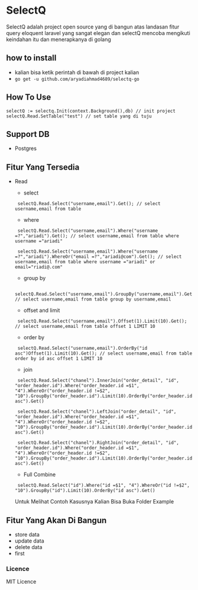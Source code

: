 # SelectQ
SelectQ adalah project open source yang di bangun atas landasan fitur query eloquent laravel yang sangat elegan dan selectQ mencoba mengikuti keindahan itu dan menerapkanya di golang

## how to install
 - kalian bisa ketik perintah di bawah di project kalian
 - ``` go get -u github.com/aryadiahmad4689/selectq-go ```
 
## How To Use
```
selectQ := selectq.Init(context.Background(),db) // init project
selectQ.Read.SetTable("test") // set table yang di tuju
```
## Support DB
 - Postgres


## Fitur Yang Tersedia
- Read
    - select
   ```
    selectQ.Read.Select("username,email").Get(); // select username,email from table
   ```
   - where
   ```
    selectQ.Read.Select("username,email").Where("username =?","ariadi").Get(); // select username,email from table where username ="ariadi"
    
    selectQ.Read.Select("username,email").Where("username =?","ariadi").WhereOr("email =?","ariadi@com").Get(); // select username,email from table where username ="ariadi" or email="riadi@.com"
   ```
   - group by
   ```
    selectQ.Read.Select("username,email").GroupBy("username,email").Get(); // select username,email from table group by username,email
   ```
   - offset and limit
   ```
    selectQ.Read.Select("username,email").Offset(1).Limit(10).Get(); // select username,email from table offset 1 LIMIT 10
   ```
    - order by
   ```
    selectQ.Read.Select("username,email").OrderBy("id asc")Offset(1).Limit(10).Get(); // select username,email from table order by id asc offset 1 LIMIT 10
   ```
     - join
   ```
    selectQ.Read.Select("chanel").InnerJoin("order_detail", "id", "order_header.id").Where("order_header.id =$1", "4").WhereOr("order_header.id !=$2", "10").GroupBy("order_header.id").Limit(10).OrderBy("order_header.id asc").Get()

    selectQ.Read.Select("chanel").LeftJoin("order_detail", "id", "order_header.id").Where("order_header.id =$1", "4").WhereOr("order_header.id !=$2", "10").GroupBy("order_header.id").Limit(10).OrderBy("order_header.id asc").Get()

    selectQ.Read.Select("chanel").RightJoin("order_detail", "id", "order_header.id").Where("order_header.id =$1", "4").WhereOr("order_header.id !=$2", "10").GroupBy("order_header.id").Limit(10).OrderBy("order_header.id asc").Get()
   ```
    
    - Full Combine
    ```
     selectQ.Read.Select("id").Where("id =$1", "4").WhereOr("id !=$2", "10").GroupBy("id").Limit(10).OrderBy("id asc").Get()
    ```

   Untuk Melihat Contoh Kasusnya Kalian Bisa Buka Folder Example

 ## Fitur Yang Akan Di Bangun
  - store data
  - update data
  - delete data
  - first
   
   ### Licence
   MIT Licence
  